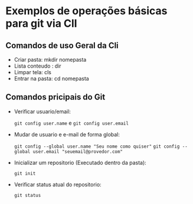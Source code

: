 # Exemplos de operações básicas para git via ClI

## Comandos de uso Geral da Cli

- Criar pasta: mkdir nomepasta
- Lista conteudo : dir
- Limpar tela: cls
- Entrar na pasta: cd nomepasta

## Comandos pricipais do Git

- Verificar usuario/email:

   `git config user.name`  e  `git config user.email`

- Mudar de usuario e e-mail de forma global:

    `git config --global user.name "Seu nome como quiser"`
    `git config --global user.email "seuemail@provedor.com"`

- Inicializar um repositorio (Executado dentro da pasta):

   `git init`

- Verificar status atual do repositorio:

  `git status`



